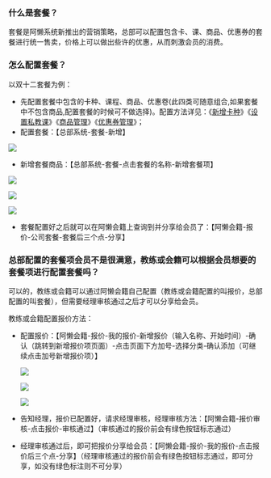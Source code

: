 ### 什么是套餐？

套餐是阿懒系统新推出的营销策略，总部可以配置包含卡、课、商品、优惠券的套餐进行统一售卖，价格上可以做出些许的优惠，从而刺激会员的消费。

### 怎么配置套餐？

以双十二套餐为例：

- 先配置套餐中包含的卡种、课程、商品、优惠卷(此四类可随意组合,如果套餐中不包含商品,配置套餐的时候可不做选择)。配置方法详见：《[新增卡种](https://alanfit.github.io/AlanHelpDoc/阿懒俱乐部版本/卡种/新增卡种)》《[设置私教课](https://alanfit.github.io/AlanHelpDoc/阿懒俱乐部版本/私教课/设置私教课)》《[商品管理](https://alanfit.github.io/AlanHelpDoc/阿懒俱乐部版本/商品管理/商品管理)》《[优惠券管理](https://alanfit.github.io/AlanHelpDoc/阿懒俱乐部版本/优惠券/优惠券管理)》；
- 配置套餐：【总部系统-套餐-新增】

![](../../assets/club/总部配置套餐.png)

- 新增套餐商品：【总部系统-套餐-点击套餐的名称-新增套餐项】

![](../../assets/club/配置套餐.png)

![](../../assets/club/配置套餐3.png)

![](../../assets/club/配置套餐4.png)

- 套餐配置好之后就可以在阿懒会籍上查询到并分享给会员了：【阿懒会籍-报价-公司套餐-套餐后三个点-分享】

### 总部配置的套餐项会员不是很满意，教练或会籍可以根据会员想要的套餐项进行配置套餐吗？

可以的，教练或会籍可以通过阿懒会籍自己配置（教练或会籍配置的叫报价，总部配置的叫套餐），但需要经理审核通过之后才可以分享给会员。

教练或会籍配置报价方法：

- 配置报价：【阿懒会籍-报价-我的报价-新增报价（输入名称、开始时间）-确认（跳转到新增报价项页面）-点击页面下方加号-选择分类-确认添加（可继续点击加号新增报价项）】

  ![](../../assets/club/报价1.jpg)

  ![](../../assets/club/报价2.jpg)

  ![](../../assets/club/报价3.jpg)

- 告知经理，报价已配置好，请求经理审核，经理审核方法：【阿懒会籍-报价审核-点击报价-审核通过】（审核通过的报价前会有绿色按钮标志通过）

- 经理审核通过后，即可把报价分享给会员：【阿懒会籍-报价-我的报价-点击报价后三个点-分享】（经理审核通过的报价前会有绿色按钮标志通过，即可分享，如没有绿色标注则不可分享）

